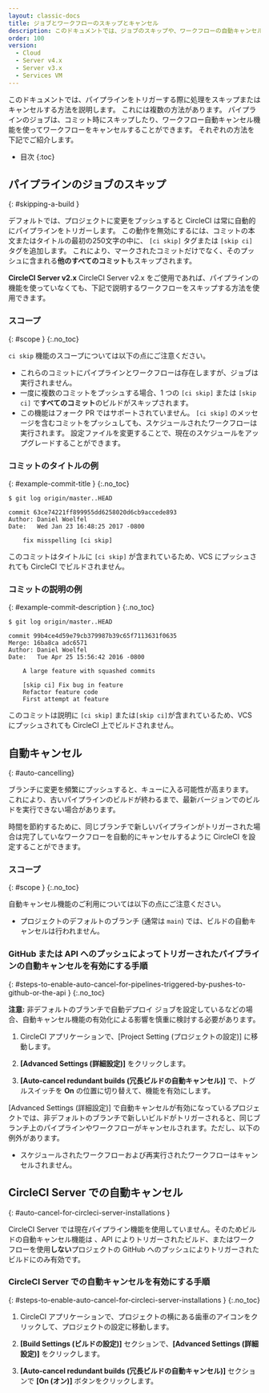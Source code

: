 ```yaml
---
layout: classic-docs
title: ジョブとワークフローのスキップとキャンセル
description: このドキュメントでは、ジョブのスキップや、ワークフローの自動キャンセルにより、プロジェクトで処理が自動的に実行されるタイミングを制御するオプションについて説明します。
order: 100
version:
  - Cloud
  - Server v4.x
  - Server v3.x
  - Services VM
---
```


このドキュメントでは、パイプラインをトリガーする際に処理をスキップまたはキャンセルする方法を説明します。 これには複数の方法があります。 パイプラインのジョブは、コミット時にスキップしたり、ワークフロー自動キャンセル機能を使ってワークフローをキャンセルすることができます。 それぞれの方法を下記でご紹介します。

* 目次
{:toc}

## パイプラインのジョブのスキップ
{: #skipping-a-build }

デフォルトでは、プロジェクトに変更をプッシュすると CircleCI は常に自動的にパイプラインをトリガーします。 この動作を無効にするには、コミットの本文またはタイトルの最初の250文字の中に、 `[ci skip]` タグまたは `[skip ci]` タグを追加します。 これにより、マークされたコミットだけでなく、そのプッシュに含まれる**他のすべてのコミット**もスキップされます。

**CircleCI Server v2.x** CircleCI Server v2.x をご使用であれば、パイプラインの機能を使っていなくても、下記で説明するワークフローをスキップする方法を使用できます。

### スコープ
{: #scope }
{:.no_toc}

`ci skip` 機能のスコープについては以下の点にご注意ください。

* これらのコミットにパイプラインとワークフローは存在しますが、ジョブは実行されません。
* 一度に複数のコミットをプッシュする場合、1 つの `[ci skip]` または `[skip ci]` で**すべてのコミット**のビルドがスキップされます。
* この機能はフォーク PR ではサポートされていません。 `[ci skip]` のメッセージを含むコミットをプッシュしても、スケジュールされたワークフローは実行されます。 設定ファイルを変更することで、現在のスケジュールをアップグレードすることができます。

### コミットのタイトルの例
{: #example-commit-title }
{:.no_toc}

```shell
$ git log origin/master..HEAD

commit 63ce74221ff899955dd6258020d6cb9accede893
Author: Daniel Woelfel
Date:   Wed Jan 23 16:48:25 2017 -0800

    fix misspelling [ci skip]
```

このコミットはタイトルに `[ci skip]` が含まれているため、VCS にプッシュされても CircleCI でビルドされません。

### コミットの説明の例
{: #example-commit-description }
{:.no_toc}

```shell
$ git log origin/master..HEAD

commit 99b4ce4d59e79cb379987b39c65f7113631f0635
Merge: 16ba8ca adc6571
Author: Daniel Woelfel
Date:   Tue Apr 25 15:56:42 2016 -0800

    A large feature with squashed commits

    [skip ci] Fix bug in feature
    Refactor feature code
    First attempt at feature
```

このコミットは説明に `[ci skip]` または`[skip ci]`が含まれているため、VCS にプッシュされても CircleCI 上でビルドされません。

## 自動キャンセル
{: #auto-cancelling}

ブランチに変更を頻繁にプッシュすると、キューに入る可能性が高まります。 これにより、古いパイプラインのビルドが終わるまで、最新バージョンでのビルドを実行できない場合があります。

時間を節約するために、同じブランチで新しいパイプラインがトリガーされた場合は完了していなワークフローを自動的にキャンセルするように CircleCI を設定することができます。

### スコープ
{: #scope }
{:.no_toc}

自動キャンセル機能のご利用については以下の点にご注意ください。

* プロジェクトのデフォルトのブランチ (通常は `main`) では、ビルドの自動キャンセルは行われません。

### GitHub または API へのプッシュによってトリガーされたパイプラインの自動キャンセルを有効にする手順
{: #steps-to-enable-auto-cancel-for-pipelines-triggered-by-pushes-to-github-or-the-api }
{:.no_toc}

**注意:** 非デフォルトのブランチで自動デプロイ ジョブを設定しているなどの場合、自動キャンセル機能の有効化による影響を慎重に検討する必要があります。

1. CircleCI アプリケーションで、[Project Setting (プロジェクトの設定)] に移動します。

2. **[Advanced Settings (詳細設定)]** をクリックします。

3. **[Auto-cancel redundant builds (冗長ビルドの自動キャンセル)]** で、トグルスイッチを **On** の位置に切り替えて、機能を有効にします。

[Advanced Settings (詳細設定)] で自動キャンセルが有効になっているプロジェクトでは、非デフォルトのブランチで新しいビルドがトリガーされると、同じブランチ上のパイプラインやワークフローがキャンセルされます。ただし、以下の例外があります。
- スケジュールされたワークフローおよび再実行されたワークフローはキャンセルされません。

## CircleCI Server での自動キャンセル
{: #auto-cancel-for-circleci-server-installations }

CircleCI Server では現在パイプライン機能を使用していません。そのためビルドの自動キャンセル機能は 、API によりトリガーされたビルド、またはワークフローを使用**しない**プロジェクトの GitHub へのプッシュによりトリガーされたビルドにのみ有効です。

### CircleCI Server での自動キャンセルを有効にする手順
{: #steps-to-enable-auto-cancel-for-circleci-server-installations }
{:.no_toc}

1. CircleCI アプリケーションで、プロジェクトの横にある歯車のアイコンをクリックして、プロジェクトの設定に移動します。

2. **[Build Settings (ビルドの設定)]** セクションで、**[Advanced Settings (詳細設定)]** をクリックします。

3. **[Auto-cancel redundant builds (冗長ビルドの自動キャンセル)]** セクションで **[On (オン)]** ボタンをクリックします。
